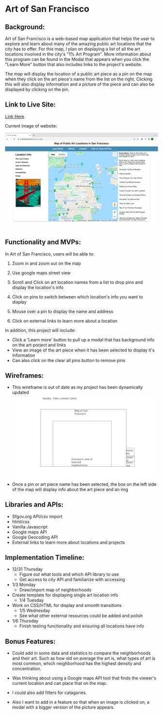# Art of San Francisco

## Background:

Art of San Francisco is a web-based map application that helps the user to explore and learn about many of the amazing public art locations that the city has to offer. For this map, I plan on displaying a list of all the art locations involved in the city's "1% Art Program". More information about this program can be found in the Modal that appears when you click the "Learn More" button that also includes links to the project's website. 

The map will display the location of a public art piece as a pin on the map when they click on the art piece's name from the list on the right. Clicking this will also display information and a picture of the piece and can also be displayed by clicking on the pin.

## Link to Live Site:
[Link Here](https://j-tomasik.github.io/JS_art_map/)

Current Image of website:

![Landing](images/LiveSite.png)



## Functionality and MVPs:


In Art of San Francisco, users will be able to:

1) Zoom in and zoom out on the map

2) Use google maps street view

3) Scroll and Click on art location names from a list to drop pins and display the location's info

4) Click on pins to switch between which location's info you want to display

5) Mouse over a pin to display the name and address

6) Click on external links to learn more about a location

In addition, this project will include:

* Click a 'Learn more' button to pull up a modal that has background info on the art porject and links
* View an image of the art piece when it has been selected to display it's information
* Can also click on the clear all pins button to remove pins



## Wireframes:
* This wireframe is out of date as my project has been dynamically updated
![wireframe](wireframe.png)
* Once a pin or art piece name has been selected, the box on the left side of the map will display  info about the art piece and an img



## Libraries and APIs:

* Sfgov.org API/csv import
* html/css
* Vanilla Javascript
* Google maps API
* Google Geocoding API
* External links to learn more about locations and projects


## Implementation Timeline:

* 12/31 Thursday
  * Figure out what tools and which API library to use 
  * Get access to city API and familiarize with accessing 
* 1/3 Monday
  * Draw/import map of neighborhoods
* Create template for displaying single art location info
  * 1/4 Tuesday
* Work on CSS/HTML for display and smooth transitions
  * 1/5 Wednesday
  * See what other external resources could be added and polish
* 1/6 Thursday
  * Finish testing functionality and ensuring all locations have info



## Bonus Features:

* Could add in some data and statistics to compare the neighborhoods and their art. Such as how old on average the art is, what types of art is most common, which neighborhood has the highest density and concentration.

* Was thinking about using a Google maps API tool that finds the viewer's current location and can place that on the map.

* I could also add filters for catagories.

* Also I want to add in a feature so that when an image is clicked on, a modal with a bigger version of the picture appears.

